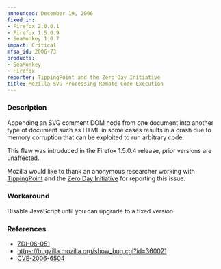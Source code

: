 ```yaml
---
announced: December 19, 2006
fixed_in:
- Firefox 2.0.0.1
- Firefox 1.5.0.9
- SeaMonkey 1.0.7
impact: Critical
mfsa_id: 2006-73
products:
- SeaMonkey
- Firefox
reporter: TippingPoint and the Zero Day Initiative
title: Mozilla SVG Processing Remote Code Execution
---
```


<h3>Description</h3>

<p>Appending an SVG comment DOM node from one document into
another type of document such as HTML in some cases results in a crash due to
memory corruption that can be exploited to run arbitrary code.</p>

<p>This flaw was introduced in the Firefox 1.5.0.4 release, prior versions are unaffected.</p>

<p>Mozilla would like to thank an anonymous researcher working with
<a class="ex-ref" href="http://www.tippingpoint.com/">TippingPoint</a> and the
<a class="ex-ref" href="http://www.zerodayinitiative.com/">Zero Day Initiative</a>
for reporting this issue.</p>

<h3>Workaround</h3>

<p>Disable JavaScript until you can upgrade to a fixed version.</p>

<h3>References</h3>

<ul>
<li><a class="ex-ref" href="http://www.zerodayinitiative.com/advisories/ZDI-06-051.html">
ZDI-06-051</a></li>
<li><a href="https://bugzilla.mozilla.org/show_bug.cgi?id=360021">
https://bugzilla.mozilla.org/show_bug.cgi?id=360021</a></li>
<li><a class="ex-ref" href="http://nvd.nist.gov/nvd.cfm?cvename=CVE-2006-6504">CVE-2006-6504</a></li>
</ul>



